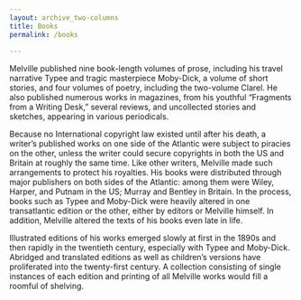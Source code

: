```yaml
---
layout: archive_two-columns
title: Books
permalink: /books
 
---
```

 


Melville published nine book-length volumes of prose, including his travel narrative Typee and tragic masterpiece Moby-Dick, a volume of short stories, and four volumes of poetry, including the two-volume Clarel. He also published numerous works in magazines, from his youthful “Fragments from a Writing Desk,” several reviews, and uncollected stories and sketches, appearing in various periodicals.

Because no International copyright law existed until after his death, a writer’s published works on one side of the Atlantic were subject to piracies on the other, unless the writer could secure copyrights in both the US and Britain at roughly the same time.  Like other writers, Melville made such arrangements to protect his royalties.  His books were distributed through major publishers on both sides of the Atlantic: among them were Wiley, Harper, and Putnam in the US; Murray and Bentley in Britain. In the process, books such as Typee and Moby-Dick were heavily altered in one transatlantic edition or the other, either by editors or Melville himself. In addition, Melville altered the texts of his books even late in life.

Illustrated editions of his works emerged slowly at first in the 1890s and then rapidly in the twentieth century, especially with Typee and Moby-Dick.  Abridged and translated editions as well as children’s versions have proliferated into the twenty-first century.  A collection consisting of single instances of each edition and printing of all Melville works would fill a roomful of shelving.


